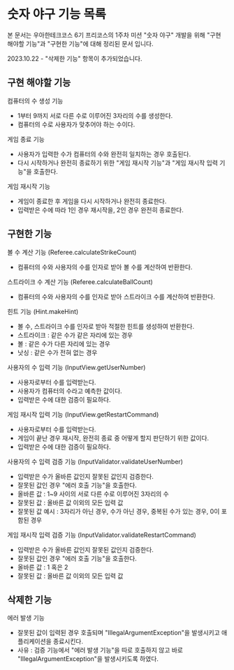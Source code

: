 # 숫자 야구 기능 목록
본 문서는 우아한테크코스 6기 프리코스의 1주차 미션 "숫자 야구" 개발을 위해 "구현 해야할 기능"과 "구현한 기능"에 대해 정리된 문서 입니다.

2023.10.22 - "삭제한 기능" 항목이 추가되었습니다.


## 구현 해야할 기능

컴퓨터의 수 생성 기능
- 1부터 9까지 서로 다른 수로 이루어진 3자리의 수를 생성한다.
- 컴퓨터의 수로 사용자가 맞추어야 하는 수이다.


게임 종료 기능
- 사용자가 입력한 수가 컴퓨터의 수와 완전히 일치하는 경우 호출된다.
- 다시 시작하거나 완전히 종료하기 위한 "게임 재시작 기능"과 "게임 재시작 입력 기능"을 호출한다.


게임 재시작 기능
- 게임이 종료한 후 게임을 다시 시작하거나 완전히 종료한다.
- 입력받은 수에 따라 1인 경우 재시작을, 2인 경우 완전히 종료한다.





## 구현한 기능

볼 수 계산 기능 (Referee.calculateStrikeCount)
- 컴퓨터의 수와 사용자의 수를 인자로 받아 볼 수를 계산하여 반환한다.


스트라이크 수 계산 기능 (Referee.calculateBallCount)
- 컴퓨터의 수와 사용자의 수를 인자로 받아 스트라이크 수를 계산하여 반환한다.


힌트 기능 (Hint.makeHint)
- 볼 수, 스트라이크 수를 인자로 받아 적절한 힌트를 생성하여 반환한다.
- 스트라이크 : 같은 수가 같은 자리에 있는 경우
- 볼 : 같은 수가 다른 자리에 있는 경우
- 낫싱 : 같은 수가 전혀 없는 경우


사용자의 수 입력 기능 (InputView.getUserNumber)
- 사용자로부터 수를 입력받는다.
- 사용자가 컴퓨터의 수라고 예측한 값이다.
- 입력받은 수에 대한 검증이 필요하다.


게임 재시작 입력 기능 (InputView.getRestartCommand)
- 사용자로부터 수를 입력받는다.
- 게임이 끝난 경우 재시작, 완전히 종료 중 어떻게 할지 판단하기 위한 값이다.
- 입력받은 수에 대한 검증이 필요하다.


사용자의 수 입력 검증 기능 (InputValidator.validateUserNumber)
- 입력받은 수가 올바른 값인지 잘못된 값인지 검증한다.
- 잘못된 값인 경우 "에러 호출 기능"을 호출한다.
- 올바른 값 : 1~9 사이의 서로 다른 수로 이루어진 3자리의 수
- 잘못된 값 : 올바른 값 이외의 모든 입력 값
- 잘못된 값 예시 : 3자리가 아닌 경우, 수가 아닌 경우, 중복된 수가 있는 경우, 0이 포함된 경우


게임 재시작 입력 검증 기능 (InputValidator.validateRestartCommand)
- 입력받은 수가 올바른 값인지 잘못된 값인지 검증한다.
- 잘못된 값인 경우 "에러 호출 기능"을 호출한다.
- 올바른 값 : 1 혹은 2
- 잘못된 값 : 올바른 값 이외의 모든 입력 값


## 삭제한 기능

에러 발생 기능
- 잘못된 값이 입력된 경우 호출되며 "IllegalArgumentException"을 발생시키고 애플리케이션을 종료시킨다.
- 사유 : 검증 기능에서 "에러 발생 기능"을 따로 호출하지 않고 바로 "IllegalArgumentException"을 발생시키도록 하였다.